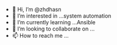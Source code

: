 - 👋 Hi, I’m @zhdhasn
- 👀 I’m interested in ...system automation
- 🌱 I’m currently learning ...Ansible
- 💞️ I’m looking to collaborate on ...
- 📫 How to reach me ...

<!---
zhdhasn/zhdhasn is a ✨ special ✨ repository because its `README.md` (this file) appears on your GitHub profile.
You can click the Preview link to take a look at your changes.
--->
